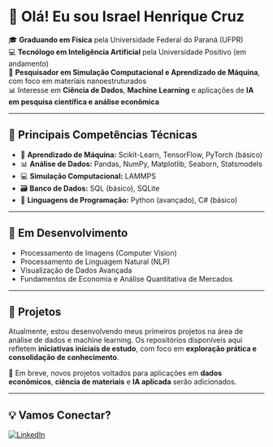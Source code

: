 # 👋 Olá! Eu sou Israel Henrique Cruz

🎓 **Graduando em Física** pela Universidade Federal do Paraná (UFPR)  
💻 **Tecnólogo em Inteligência Artificial** pela Universidade Positivo (em andamento)  
🔬 **Pesquisador em Simulação Computacional e Aprendizado de Máquina**, com foco em materiais nanoestruturados  
📊 Interesse em **Ciência de Dados**, **Machine Learning** e aplicações de **IA em pesquisa científica e análise econômica**

---

## 🚀 **Principais Competências Técnicas**
- 🧠 **Aprendizado de Máquina:** Scikit-Learn, TensorFlow, PyTorch (básico)  
- 📊 **Análise de Dados:** Pandas, NumPy, Matplotlib, Seaborn, Statsmodels  
- 💻 **Simulação Computacional:** LAMMPS  
- 🗃️ **Banco de Dados:** SQL (básico), SQLite  
- 🐍 **Linguagens de Programação:** Python (avançado), C# (básico)

---

## 🌱 **Em Desenvolvimento**
- Processamento de Imagens (Computer Vision)  
- Processamento de Linguagem Natural (NLP)  
- Visualização de Dados Avançada  
- Fundamentos de Economia e Análise Quantitativa de Mercados

---

## 📁 **Projetos**
Atualmente, estou desenvolvendo meus primeiros projetos na área de análise de dados e machine learning. Os repositórios disponíveis aqui refletem **iniciativas iniciais de estudo**, com foco em **exploração prática e consolidação de conhecimento**.

📌 Em breve, novos projetos voltados para aplicações em **dados econômicos**, **ciência de materiais** e **IA aplicada** serão adicionados.

---

## 💡 **Vamos Conectar?**
[![LinkedIn](https://img.shields.io/badge/LinkedIn-000?style=for-the-badge&logo=linkedin&logoColor=0A66C2)](https://www.linkedin.com/in/israel-henrique-cruz-196098353/)
